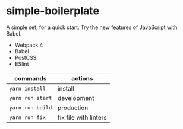 # simple-boilerplate

A simple set, for a quick start. Try the new features of JavaScript with Babel.

- Webpack 4
- Babel
- PostCSS
- ESlint

| commands         | actions               |
| ---------------- | --------------------- |
| `yarn install`   | install               |
| `yarn run start` | development           |
| `yarn run build` | production            |
| `yarn run fix`   | fix file with linters |
